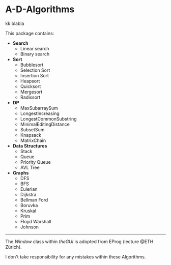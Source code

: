 # A-D-Algorithms

kk
blabla

This package contains:
- **Search**
  - Linear search
  - Binary search
- **Sort**
  - Bubblesort
  - Selection Sort
  - Insertion Sort
  - Heapsort
  - Quicksort
  - Mergesort
  - Radixsort
- **DP**
  - MaxSubarraySum
  - LongestIncreasing
  - LongestCommonSubstring
  - MinimalEditingDistance
  - SubsetSum
  - Knapsack
  - MatrixChain
- **Data Structures**
  - Stack
  - Queue
  - Priority Queue
  - AVL Tree
- **Graphs**
  - DFS
  - BFS
  - Eulerian
  - Dijkstra
  - Bellman Ford
  - Boruvka
  - Kruskal
  - Prim
  - Floyd Warshall
  - Johnson

---

The *Window* class within *theGUI* is adopted from EProg (lecture @ETH Zürich).

I don't take responsibility for any mistakes within these Algorithms.
